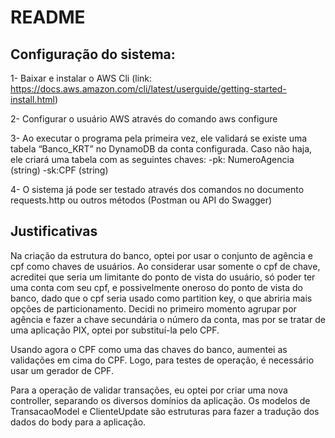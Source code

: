# **README**

## **Configuração do sistema:**
1- Baixar e instalar o AWS Cli (link: https://docs.aws.amazon.com/cli/latest/userguide/getting-started-install.html)

2- Configurar o usuário AWS através do comando aws configure

3-  Ao executar o programa pela primeira vez, ele validará se existe uma tabela “Banco_KRT” no DynamoDB da conta configurada. Caso não haja, ele criará uma tabela com as seguintes chaves: 
	-pk: NumeroAgencia (string)
	-sk:CPF (string)

4- O sistema já pode ser testado através dos comandos no documento requests.http ou outros métodos (Postman ou API do Swagger)

## **Justificativas**
Na criação da estrutura do banco, optei por usar o conjunto de agência e cpf como chaves de usuários. Ao considerar usar somente o cpf de chave, acreditei que seria um limitante do ponto de vista do usuário, só poder ter uma conta com seu cpf, e possivelmente oneroso do ponto de vista do banco, dado que o cpf seria usado como partition key, o que abriria mais opções de particionamento. Decidi no primeiro momento agrupar por agência e fazer a chave secundária o número da conta, mas por se tratar de uma aplicação PIX, optei por substituí-la pelo CPF.

Usando agora o CPF como uma das chaves do banco, aumentei as validações em cima do CPF. Logo, para testes de operação, é necessário usar um gerador de CPF.

Para a operação de validar transações, eu optei por criar uma nova controller, separando os diversos domínios da aplicação. Os modelos de TransacaoModel e ClienteUpdate são estruturas para fazer a tradução dos dados do body para a aplicação.
